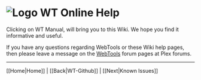 # ![Logo](https://github.com/ukdtom/WebTools.bundle/blob/master/Wiki/WebTools/Logos/WebTools-48x48.png) WT Online Help 

Clicking on WT Manual, will bring you to this Wiki. We hope you find it informative and useful.

If you have any questions regarding WebTools or these Wiki help pages, then please leave a message on the [WebTools](http://forums.plex.tv/discussion/126254/rel-webtools/p1) forum pages at Plex forums.

***

[[Home|Home]] | [[Back|WT-Github]] | [[Next|Known Issues]]
